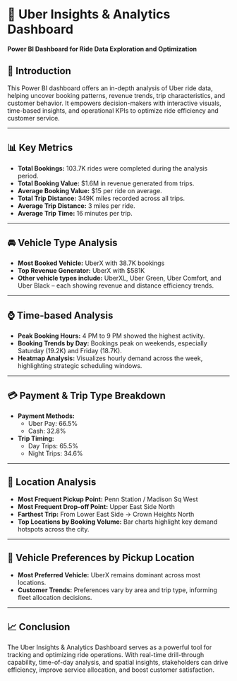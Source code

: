 # 🚕 Uber Insights & Analytics Dashboard  
**Power BI Dashboard for Ride Data Exploration and Optimization**

## 📌 Introduction
This Power BI dashboard offers an in-depth analysis of Uber ride data, helping uncover booking patterns, revenue trends, trip characteristics, and customer behavior. It empowers decision-makers with interactive visuals, time-based insights, and operational KPIs to optimize ride efficiency and customer service.

---

## 📊 Key Metrics
- **Total Bookings:** 103.7K rides were completed during the analysis period.  
- **Total Booking Value:** $1.6M in revenue generated from trips.  
- **Average Booking Value:** $15 per ride on average.  
- **Total Trip Distance:** 349K miles recorded across all trips.  
- **Average Trip Distance:** 3 miles per ride.  
- **Average Trip Time:** 16 minutes per trip.

---

## 🚘 Vehicle Type Analysis
- **Most Booked Vehicle:** UberX with 38.7K bookings  
- **Top Revenue Generator:** UberX with $581K  
- **Other vehicle types include:** UberXL, Uber Green, Uber Comfort, and Uber Black – each showing revenue and distance efficiency trends.

---

## ⌚ Time-based Analysis
- **Peak Booking Hours:** 4 PM to 9 PM showed the highest activity.  
- **Booking Trends by Day:** Bookings peak on weekends, especially Saturday (19.2K) and Friday (18.7K).  
- **Heatmap Analysis:** Visualizes hourly demand across the week, highlighting strategic scheduling windows.

---

## 💳 Payment & Trip Type Breakdown
- **Payment Methods:** 
  - Uber Pay: 66.5%  
  - Cash: 32.8%  
- **Trip Timing:** 
  - Day Trips: 65.5%  
  - Night Trips: 34.6%

---

## 📍 Location Analysis
- **Most Frequent Pickup Point:** Penn Station / Madison Sq West  
- **Most Frequent Drop-off Point:** Upper East Side North  
- **Farthest Trip:** From Lower East Side → Crown Heights North  
- **Top Locations by Booking Volume:** Bar charts highlight key demand hotspots across the city.

---

## 🚗 Vehicle Preferences by Pickup Location
- **Most Preferred Vehicle:** UberX remains dominant across most locations.  
- **Customer Trends:** Preferences vary by area and trip type, informing fleet allocation decisions.

---

## 📈 Conclusion
The Uber Insights & Analytics Dashboard serves as a powerful tool for tracking and optimizing ride operations. With real-time drill-through capability, time-of-day analysis, and spatial insights, stakeholders can drive efficiency, improve service allocation, and boost customer satisfaction.
